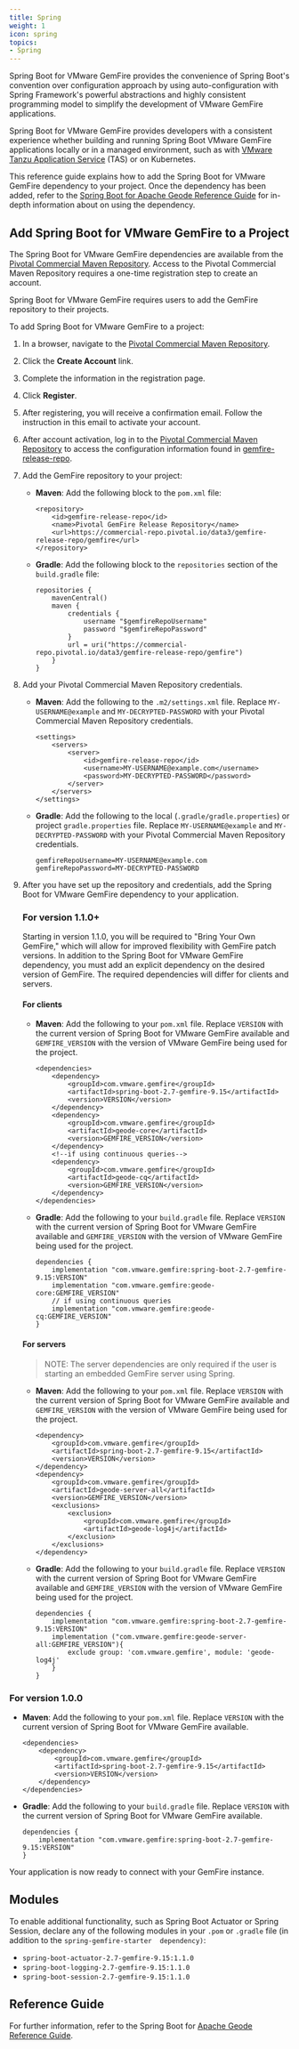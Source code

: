```yaml
---
title: Spring
weight: 1
icon: spring
topics:
- Spring
---
```



Spring Boot for VMware GemFire provides the convenience of Spring Boot's convention over configuration approach by using auto-configuration with Spring Framework's powerful abstractions and highly consistent programming model to simplify the development of VMware GemFire applications.

Spring Boot for VMware GemFire provides developers with a consistent experience whether building and running Spring Boot VMware GemFire applications locally or in a managed environment, such as with [VMware Tanzu Application Service](https://tanzu.vmware.com/application-service) (TAS) or on Kubernetes.

This reference guide explains how to add the Spring Boot for VMware GemFire dependency to your project. Once the dependency has been added, refer to the [Spring Boot for Apache Geode Reference Guide](https://docs.spring.io/spring-boot-data-geode-build/current/reference/html5/) for in-depth information about on using the dependency.

## Add Spring Boot for VMware GemFire to a Project

The Spring Boot for VMware GemFire dependencies are available from the [Pivotal Commercial Maven Repository](https://commercial-repo.pivotal.io/login/auth). Access to the Pivotal Commercial Maven Repository requires a one-time registration step to create an account.

Spring Boot for VMware GemFire requires users to add the GemFire repository to their projects.

To add Spring Boot for VMware GemFire to a project:

1. In a browser, navigate to the [Pivotal Commercial Maven Repository](https://commercial-repo.pivotal.io/login/auth).

1. Click the **Create Account** link.

1. Complete the information in the registration page.

1. Click **Register**.

1. After registering, you will receive a confirmation email. Follow the instruction in this email to activate your account.

1. After account activation, log in to the [Pivotal Commercial Maven Repository](https://commercial-repo.pivotal.io/login/auth) to access the configuration information found in [gemfire-release-repo](https://commercial-repo.pivotal.io/repository/gemfire-release-repo).

1. Add the GemFire repository to your project:

    * **Maven**: Add the following block to the `pom.xml` file:

        ```
        <repository>
            <id>gemfire-release-repo</id>
            <name>Pivotal GemFire Release Repository</name>
            <url>https://commercial-repo.pivotal.io/data3/gemfire-release-repo/gemfire</url>
        </repository>
        ```

    * **Gradle**: Add the following block to the `repositories` section of the `build.gradle` file:

        ```
        repositories {
            mavenCentral()
            maven {
                credentials {
                    username "$gemfireRepoUsername"
                    password "$gemfireRepoPassword"
                }
                url = uri("https://commercial-repo.pivotal.io/data3/gemfire-release-repo/gemfire")
            }
        }
        ```

1. Add your Pivotal Commercial Maven Repository credentials.

    * **Maven**: Add the following to the `.m2/settings.xml` file. Replace `MY-USERNAME@example` and `MY-DECRYPTED-PASSWORD` with your Pivotal Commercial Maven Repository credentials.

        ```
        <settings>
            <servers>
                <server>
                    <id>gemfire-release-repo</id>
                    <username>MY-USERNAME@example.com</username>
                    <password>MY-DECRYPTED-PASSWORD</password>
                </server>
            </servers>
        </settings>
        ```

    * **Gradle**: Add the following to the local (`.gradle/gradle.properties`) or project `gradle.properties` file. Replace `MY-USERNAME@example` and `MY-DECRYPTED-PASSWORD` with your Pivotal Commercial Maven Repository credentials.

        ```
        gemfireRepoUsername=MY-USERNAME@example.com 
        gemfireRepoPassword=MY-DECRYPTED-PASSWORD
        ```

1. After you have set up the repository and credentials, add the Spring Boot for VMware GemFire dependency to your application.

   ### For version 1.1.0+

   Starting in version 1.1.0, you will be required to "Bring Your Own GemFire," which will allow for improved flexibility with GemFire patch versions. In addition to the Spring Boot for VMware GemFire dependency, you must add an explicit dependency on the desired version of GemFire. The required dependencies will differ for clients and servers.

   #### For clients

    * **Maven**: Add the following to your `pom.xml` file. Replace `VERSION` with the current version of Spring Boot for VMware GemFire available and `GEMFIRE_VERSION` with the version of VMware GemFire being used for the project.

        ```
        <dependencies>
            <dependency>
                <groupId>com.vmware.gemfire</groupId>
                <artifactId>spring-boot-2.7-gemfire-9.15</artifactId>
                <version>VERSION</version>
            </dependency>
            <dependency>
                <groupId>com.vmware.gemfire</groupId>
                <artifactId>geode-core</artifactId>
                <version>GEMFIRE_VERSION</version>
            </dependency>
            <!--if using continuous queries-->
            <dependency>
                <groupId>com.vmware.gemfire</groupId>
                <artifactId>geode-cq</artifactId>
                <version>GEMFIRE_VERSION</version>
            </dependency>
        </dependencies>
        ```

    * **Gradle**: Add the following to your `build.gradle` file. Replace `VERSION` with the current version of Spring Boot for VMware GemFire available and `GEMFIRE_VERSION` with the version of VMware GemFire being used for the project.

        ```
        dependencies {
            implementation "com.vmware.gemfire:spring-boot-2.7-gemfire-9.15:VERSION"
            implementation "com.vmware.gemfire:geode-core:GEMFIRE_VERSION"
            // if using continuous queries
            implementation "com.vmware.gemfire:geode-cq:GEMFIRE_VERSION"
        }
        ```


   #### For servers
   > NOTE: The server dependencies are only required if the user is starting an embedded GemFire server using Spring.

   * **Maven**: Add the following to your `pom.xml` file. Replace `VERSION` with the current version of Spring Boot for VMware GemFire available and `GEMFIRE_VERSION` with the version of VMware GemFire being used for the project.

        ```
        <dependency>
            <groupId>com.vmware.gemfire</groupId>
            <artifactId>spring-boot-2.7-gemfire-9.15</artifactId>
            <version>VERSION</version>
        </dependency>
        <dependency>
            <groupId>com.vmware.gemfire</groupId>
            <artifactId>geode-server-all</artifactId>
            <version>GEMFIRE_VERSION</version>
            <exclusions>
                <exclusion>
                    <groupId>com.vmware.gemfire</groupId>
                    <artifactId>geode-log4j</artifactId>
                </exclusion>
            </exclusions>
        </dependency>
        ```

    * **Gradle**: Add the following to your `build.gradle` file. Replace `VERSION` with the current version of Spring Boot for VMware GemFire available and `GEMFIRE_VERSION` with the version of VMware GemFire being used for the project.

        ```
        dependencies {
            implementation "com.vmware.gemfire:spring-boot-2.7-gemfire-9.15:VERSION"
            implementation ("com.vmware.gemfire:geode-server-all:GEMFIRE_VERSION"){
                exclude group: 'com.vmware.gemfire', module: 'geode-log4j'
            }
        }
        ```

### For version 1.0.0

   * **Maven**: Add the following to your `pom.xml` file. Replace `VERSION` with the current version of Spring Boot for VMware GemFire available.

        ```
        <dependencies>
            <dependency>
                <groupId>com.vmware.gemfire</groupId>
                <artifactId>spring-boot-2.7-gemfire-9.15</artifactId>
                <version>VERSION</version>
            </dependency>
        </dependencies>
        ```

   * **Gradle**: Add the following to your `build.gradle` file. Replace `VERSION` with the current version of Spring Boot for VMware GemFire available.

        ```
        dependencies {
            implementation "com.vmware.gemfire:spring-boot-2.7-gemfire-9.15:VERSION"
        }
        ```

Your application is now ready to connect with your GemFire instance.

## Modules

To enable additional functionality, such as Spring Boot Actuator or Spring Session, declare any of the following modules in your `.pom` or `.gradle` file (in addition to the `spring-gemfire-starter  dependency)`:

* `spring-boot-actuator-2.7-gemfire-9.15:1.1.0`
* `spring-boot-logging-2.7-gemfire-9.15:1.1.0`
* `spring-boot-session-2.7-gemfire-9.15:1.1.0`

## Reference Guide

For further information, refer to the Spring Boot for [Apache Geode Reference Guide](https://docs.spring.io/spring-boot-data-geode-build/current/reference/html5/).
